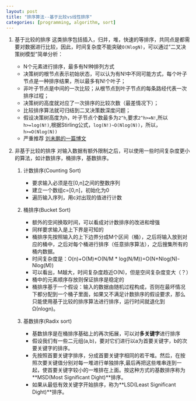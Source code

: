 ```yaml
---
layout: post
title: "排序算法--基于比较vs线性排序"
categories: [programming, algorithm, sort]
---
```


1. 基于比较的排序 
    这类排序包括插入，归并，堆，快速的等排序，共同点是都需要对数据进行比较，因此，时间复杂度不能突破`O(NlogN)`，可以通过“二叉决策树模型”简单分析：  
    * N个元素进行排序，最多有N!种排列方式
    * 决策树的根节点表示初始状态，可以认为有N!中不同可能方式，每个叶子节点是一种排序结果，所以最多有N!个叶子；
    * 非叶子节点是中间的一次比较；从根节点到叶子节点的每条路经代表一次排序过程；
    * 决策树的高度就对应了一次排序的比较次数（最差情况下）；
    * 比较排序算法就可归结到二叉决策数深度问题；
    * 假设决策树高度为h，叶子节点个数最多为`2^h`,要求`2^h>=N!`,所以`h>=log(N!)`,根据Stirling公式，`log(N!)~O(Nlog(N))`，所以，`h>=O(Nlog(N))`
    * 严重推荐 [刘未鹏的一篇博文](http://mindhacks.cn/2008/06/13/why-is-quicksort-so-quick/)

2. 非基于比较的排序
对输入数据有额外限制之后，可以使用一些时间复杂度更小的算法，如计数排序，桶排序，基数排序。
    1. 计数排序(Counting Sort)
        * 要求输入必须是在[0,n]之间的整数序列
        * 建立一个数组c=[0,n]，初始化为0
        * 遍历输入序列，用c对出现的值进行计数
    2. 桶排序(Bucket Sort)
        * 额外的空间换取时间，可以看成对计数排序的改进和增强
        * 同样要求输入是上下界是可知的
        * 桶排序先按照输入的上下边界分成M个区间（桶），之后将输入放到对应的桶中，之后对每个桶进行排序（任意排序算法），之后搜集所有的桶内数据。
        * 时间复杂度是：O(n)+O(M)*O(N/M * log(N/M))=O(N+Nlog(N)-Nlog(M))
        * 可以看出，M越大，时间复杂度趋近O(N)，但是空间复杂度变大（？）
        * 桶中的元素顺序存放则保证排序是稳定的
        * 桶排序基于一个假设：输入的数据由随机过程构成，否则在最坏情况下都分配到一个桶子里面，如果又不满足计数排序的假设要求，那么只能使用基于比较的排序算法进行排序，运行时间就退化到Ω(nlogn)。

    3. 基数排序(Radix sort)
        * 基数排序是在桶排序基础上的再次拓展，可以对**多关键字**进行排序
        * 假设我们有一些二元组(a,b)，要对它们进行以a为首要关键字，b的次要关键字的排序。
        * 先按照首要关键字排序，分成首要关键字相同的若干堆。然后，在按照次要关键值分别对每一堆进行单独排序,最后再把这些堆串连到一起，使首要关键字较小的一堆排在上面。按这种方式的基数排序称为**MSD(Most Significant Dight)**排序。
        * 如果从最低有效关键字开始排序，称为**LSD(Least Significant Dight)**排序。
